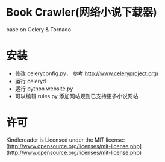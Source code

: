# Book Crawler(网络小说下载器)

base on Celery & Tornado

# 安装

* 修改 celeryconfig.py， 参考 http://www.celeryproject.org/
* 运行 celeryd
* 运行 python website.py
* 可以编辑 rules.py 添加网站规则已支持更多小说网站

# 许可

Kindlereader is Licensed under the MIT license: [http://www.opensource.org/licenses/mit-license.php](http://www.opensource.org/licenses/mit-license.php)
